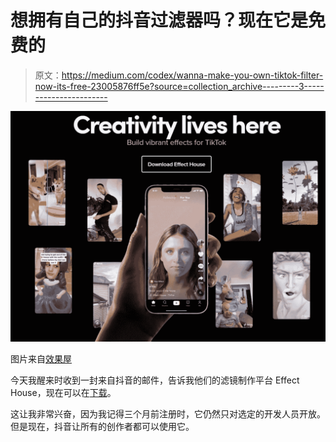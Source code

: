 # 想拥有自己的抖音过滤器吗？现在它是免费的

> 原文：<https://medium.com/codex/wanna-make-you-own-tiktok-filter-now-its-free-23005876ff5e?source=collection_archive---------3----------------------->

![](img/01ab14b8ee3d9ec4ca5a96f19288dcee.png)

图片来自[效果屋](https://effecthouse.tiktok.com/)

今天我醒来时收到一封来自抖音的邮件，告诉我他们的滤镜制作平台 Effect House，现在可以在[下载](https://effecthouse.tiktok.com/)。

这让我非常兴奋，因为我记得三个月前注册时，它仍然只对选定的开发人员开放。但是现在，抖音让所有的创作者都可以使用它。